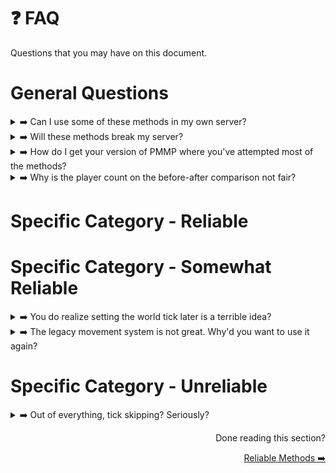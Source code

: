 # ❓ FAQ
Questions that you may have on this document.

# General Questions

<details>
<summary>➡️ Can I use some of these methods in my own server?</summary>
<br>
Yes. If you intend to use any of the methods in production, you should only attempt to apply reliable methods to your server for safety reasons. You need to be cautious of any negative effects. I disclaim all responsibility for any problems that may result from adopting these techniques. 
</details>

<details>
<summary>➡️ Will these methods break my server?</summary>
<br>
Depending on the category you're considering. If you're looking at reliable methods, there shouldn't be any issues as long as you know what you're doing. On the other hand, if you're referring to unreliable methods, more issues will arise and needs to be fixed. 
</details>

<details>
<summary>➡️ How do I get your version of PMMP where you've attempted most of the methods?</summary>
<br>
You can't as I will not allow it. These were only tests, and this repository is solely intended for recording my discoveries — other servers are permitted to utilize it but I will not be held liable for any issues that arise.
</details>

<details>
<summary>➡️ Why is the player count on the before-after comparison not fair?</summary>
<br>
The player count displayed for my modified version of PMMP is incorrect. It's a problem that resulted from one of my own adjustments. However, because the information was gathered from a Skyblock server, the quantity of players is equal to the quantity of loaded worlds.
</details>

# Specific Category - Reliable

# Specific Category - Somewhat Reliable
<details>
<summary>➡️ You do realize setting the world tick later is a terrible idea?</summary>
<br>
On this point, I do agree with you. It would be challenging to employ that approach though since you have to manually repair the problems that result from doing so. You have to ensure that entity updates are not impacted by world tick modifications. You must not interfere with player updates since entities must update correctly.

If you think PMMP shouldn't be consuming so many resources for the server, if necessary, I would like you to attempt managing an 80-player SkyBlock server.
</details>

<details>
<summary>➡️ The legacy movement system is not great. Why'd you want to use it again?</summary>
<br>
I do also agree with you. Server authoritative movement will reduce the number of issues and exposed vulnerabilities. However, only use the legacy movement if you're willing to sacrifice them for better performance.
</details>

# Specific Category - Unreliable
<details>
<summary>➡️ Out of everything, tick skipping? Seriously? </summary>
<br>
I included tick skipping in that category as it is one of the worst methods ever. This would be advantageous in terms of preserving the TPS. I do agree with you, though, that performing actions on certain ticks will be very difficult if ticks are skipped. Although I have tested such a system before, tick skipping is not something I advise.

Please stay away from it.
</details>

<div align="right">
  <p>Done reading this section?</p>
    <a href = "https://github.com/AGTHARN/PMMP-Optimizations/blob/main/docs/RELIABLE.md" target = "_self">Reliable Methods ➡️</a>
</div>